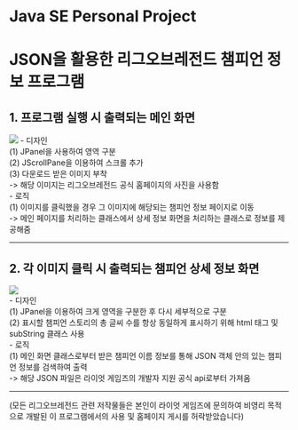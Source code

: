 # Java SE Personal Project<br>
<h1>JSON을 활용한 리그오브레전드 챔피언 정보 프로그램</h1>
<h2>1. 프로그램 실행 시 출력되는 메인 화면</h2>
<img src="https://postfiles.pstatic.net/MjAxOTA1MDhfMjcg/MDAxNTU3MzIwNzcwNTA0.nMVJwvgiDNZ6OpGUODPOlvEJNEpy0rslf3rJbTWvJm0g.ivKEtQNimY8wtRWA6wVeYTE1QRLYFw7mVCwKWemuol4g.PNG.myungjae18/main_page.PNG?type=w773"/>
- 디자인<br>
(1) JPanel을 사용하여 영역 구분<br>
(2) JScrollPane을 이용하여 스크롤 추가<br>
(3) 다운로드 받은 이미지 부착<br>
-> 해당 이미지는 리그오브레전드 공식 홈페이지의 사진을 사용함<br>
- 로직<br>
(1) 이미지를 클릭했을 경우 그 이미지에 해당되는 챔피언 정보 페이지로 이동<br>
-> 메인 페이지를 처리하는 클래스에서 상세 정보 화면을 처리하는 클래스로 정보를 제공해줌
<hr>
<h2>2. 각 이미지 클릭 시 출력되는 챔피언 상세 정보 화면</h2>
<img src="https://postfiles.pstatic.net/MjAxOTA1MDlfMzgg/MDAxNTU3MzI4OTQ0Mjgy.tg2iCi8vYasOr5N3H3WfS3r0XTQSLVCYEP7YIBw-Lh0g.tlYVRkcC8U7kvhw9onKQ9e3saD2HxAdQT_-emp_QgbYg.PNG.myungjae18/detail_page.PNG?type=w773"/><br>
- 디자인<br>
(1) JPanel을 이용하여 크게 영역을 구분한 후 다시 세부적으로 구분<br>
(2) 표시할 챔피언 스토리의 총 글씨 수를 항상 동일하게 표시하기 위해 html 태그 및 subString 클래스 사용<br>
- 로직<br>
(1) 메인 화면 클래스로부터 받은 챔피언 이름 정보를 통해 JSON 객체 안의 있는 챔피언 정보를 검색하여 출력<br>
-> 해당 JSON 파일은 라이엇 게임즈의 개발자 지원 공식 api로부터 가져옴<br><hr>
(모든 리그오브레전드 관련 저작물들은 본인이 라이엇 게임즈에 문의하여 비영리 목적으로 개발된 이 프로그램에서의 사용 및 홈페이지 게시를 허락받았습니다)
